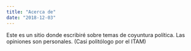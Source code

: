 ```yaml
---
title: "Acerca de"
date: "2018-12-03"
---
```



Este es un sitio donde escribiré sobre temas de coyuntura política. Las opiniones
son personales. (Casi politólogo por el ITAM)
